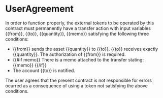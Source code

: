 <h1 class="clause">UserAgreement</h1>

In order to function properly, the external tokens to be operated by this contract must permanently have a transfer action with input variables {{from}}, {{to}}, {{quantity}}, {{memo}} satisfying the following three conditions:
* {{from}} sends the asset {{quantity}} to {{to}}. {{to}} receives exactly {{quantity}}. The authorization of {{from}} is required.
* {{#if memo}} There is a memo attached to the transfer stating: {{memo}} {{/if}}
* The account {{to}} is notified.

The user agrees that the present contract is not responsible for errors ocurred as a consequence of using a token not satisfying the above conditions.